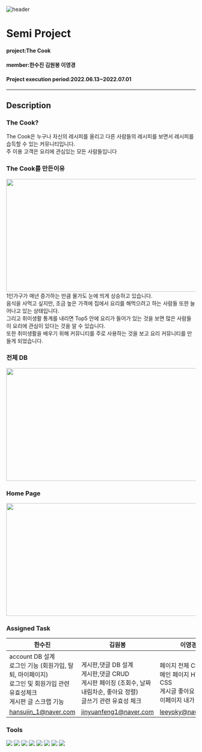 ![header](https://capsule-render.vercel.app/api?type=transparent&color=F5A9BC&text=The%20Cook&fontColor=000000&fontAlign=18&fontAlignY=55&animation=twinkling)
# Semi Project 
#### project:The Cook
#### member:한수진 김원봉 이영경
#### Project execution period:2022.06.13~2022.07.01
---
## Description
### The Cook?
The Cook은 누구나 자신의 레시피를 올리고 다른 사람들의 레시피를 보면서 레시피를 습득할 수 있는 커뮤니티입니다. <br>
주 이용 고객은 요리에 관심있는 모든 사람들입니다

### The Cook를 만든이유
<img src="https://user-images.githubusercontent.com/107031295/177460244-1c2adb79-0d60-4e8a-a550-c4b9db304c7f.JPG" width="600px" height="300px">
1인가구가 매년 증가하는 만큼 물가도 눈에 띄게 상승하고 있습니다.
<br>음식을 사먹고 싶지만, 조금 높은 가격에 집에서 요리를 해먹으려고 하는 사람들 또한 늘어나고 있는 상태입니다.
<br>그리고 취미생활 통계를 내리면 Top5 안에 요리가 들어가 있는 것을 보면 많은 사람들이 요리에 관심이 있다는 것을 알 수 있습니다.
<br>또한 취미생활을 배우기 위해 커뮤니티를 주로 사용하는 것을 보고 요리 커뮤니티를 만들게 되었습니다.

### 전체 DB
<img src="https://user-images.githubusercontent.com/107031295/177460542-f73f3af0-3b66-4281-ba2a-dfe0163d7dcf.JPG" width="600px" height="300px">

### Home Page
<img src="https://user-images.githubusercontent.com/107031295/177461031-2c23d307-f007-4113-b13c-b0a09c93c50e.png" width="600px" height="300px">
<br>

### Assigned Task

|한수진|김원봉|이영경|
|------|---|---|
account DB 설계 <br>로그인 기능 (회원가입, 탈퇴, 마이페이지)<br>로그인 및 회원가입 관련 유효성체크<br>게시판 글 스크랩 기능| <br>게시판,댓글 DB 설계<br>게시판,댓글 CRUD<br>게시판 페이징 (조회수, 날짜 내림차순, 좋아요 정렬)<br>글쓰기 관련 유효성 체크|<br>페이지 전체 CSS<br>메인 페이지 HTML, CSS <br>게시글 좋아요 기능, 마이페이지 내가 쓴 글
hansujin_1@naver.com|jinyuanfeng1@naver.com|leeyoky@naver.com

### Tools
<img src="https://img.shields.io/badge/Eclipse-2C2255?style=flat-square&logo=Eclipse IDE&logoColor=white"/> <img src="https://img.shields.io/badge/GitHub-181717?style=flat-square&logo=GitHub&logoColor=white"/> <img src="https://img.shields.io/badge/Sourcetree-0052CC?style=flat-square&logo=Sourcetree&logoColor=white"/> <img src="https://img.shields.io/badge/Oracle-F80000?style=flat-square&logo=Oracle&logoColor=white"/> <img src="https://img.shields.io/badge/css-1572B6?style=flat-square&logo=css3&logoColor=white"> <img src="https://img.shields.io/badge/git-F05032?style=flat-square&logo=git&logoColor=white"> <img src="https://img.shields.io/badge/java-007396?style=flat-square&logo=java&logoColor=white"> <img src="https://img.shields.io/badge/Ajax-23C8D2?style=flat-square&logo=java&logoColor=white">
